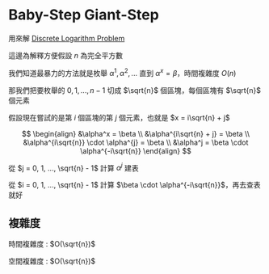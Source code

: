 # Baby-Step Giant-Step

用來解 [Discrete Logarithm Problem](/crypto/asymmetric/diffie-hellman/introduction/#discrete-logarithm-problem)

這邊為解釋方便假設 $n$ 為完全平方數

我們知道最暴力的方法就是枚舉 $\alpha^{1}, \alpha^{2}, ...$ 直到 $\alpha^x = \beta$，時間複雜度 $O(n)$

那我們把要枚舉的 $0, 1, ..., n-1$ 切成 $\sqrt{n}$ 個區塊，每個區塊有 $\sqrt{n}$ 個元素

假設現在嘗試的是第 $i$ 個區塊的第 $j$ 個元素，也就是 $x = i\sqrt{n} + j$

$$
\begin{align}
&\alpha^x = \beta \\
&\alpha^{i\sqrt{n} + j} = \beta \\
&\alpha^{i\sqrt{n}} \cdot \alpha^{j} = \beta \\
&\alpha^j = \beta \cdot \alpha^{-i\sqrt{n}}
\end{align}
$$

從 $j = 0, 1, ..., \sqrt{n} - 1$ 計算 $\alpha^j$ 建表

從 $i = 0, 1, ..., \sqrt{n} - 1$ 計算 $\beta \cdot \alpha^{-i\sqrt{n}}$，再去查表就好

## 複雜度

時間複雜度 : $O(\sqrt{n})$

空間複雜度 : $O(\sqrt{n})$
